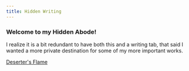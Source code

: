 ```yaml
---
title: Hidden Writing
--- 
```


### Welcome to my Hidden Abode!

I realize it is a bit redundant to have both this and a writing tab, that said I wanted a more private destination for some of my more important works. 

[Deserter's Flame](BeginningMyths.html) 
